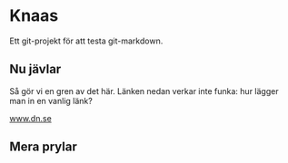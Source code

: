 # Knaas

Ett git-projekt för att testa git-markdown.

## Nu jävlar

Så gör vi en gren av det här. Länken nedan verkar inte funka: hur lägger man in en vanlig länk?

www.dn.se

## Mera prylar

